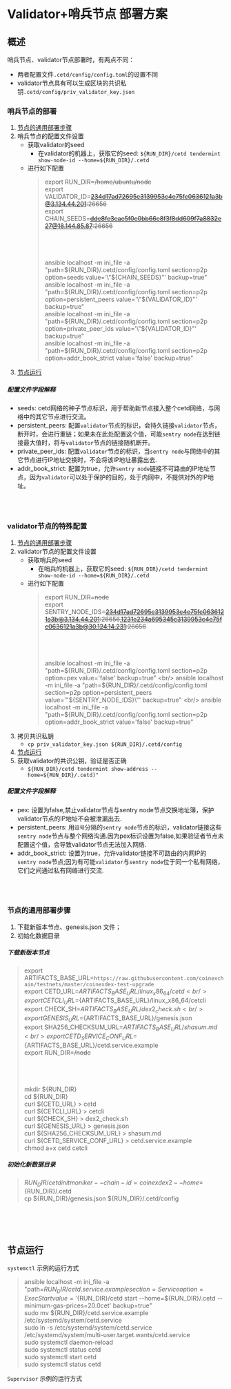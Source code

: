 # Validator+哨兵节点 部署方案


## 概述

哨兵节点、validator节点部署时，有两点不同：

*	两者配置文件`.cetd/config/config.toml`的设置不同
*  validator节点具有可以生成区块的共识私钥`.cetd/config/priv_validator_key.json`


### 哨兵节点的部署

1. [节点的通用部署步骤](#节点的通用部署步骤)
2. 哨兵节点的配置文件设置
	*	获取validator的seed
		* 在validator的机器上，获取它的seed: `${RUN_DIR}/cetd tendermint show-node-id --home=${RUN_DIR}/.cetd`
	*  进行如下配置
		> 	export RUN_DIR=~~/home/ubuntu/node~~ <br/>
		>	export VALIDATOR_ID=~~234d17ad72695c3139953c4e75fc0636121a3b@3.134.44.201:26656~~ <br/>
		>	export CHAIN_SEEDS=~~dde8fe3cae5f0c0bb66c8f3f8dd609f7a8832e27@18.144.85.87:26656~~ <br/>
		> <br/>
		> <br/>
		> <br/>
		> <br/>
		> ansible localhost -m ini_file -a "path=${RUN_DIR}/.cetd/config/config.toml section=p2p option=seeds value='\"${CHAIN_SEEDS}\"' backup=true" <br/>
		>	ansible localhost -m ini_file -a "path=${RUN_DIR}/.cetd/config/config.toml section=p2p option=persistent_peers value='\"${VALIDATOR_ID}\"' backup=true"	<br/>
		>	ansible localhost -m ini_file -a "path=${RUN_DIR}/.cetd/config/config.toml section=p2p option=private_peer_ids value='\"${VALIDATOR_ID}\"' backup=true" <br/>
		>	ansible localhost -m ini_file -a "path=${RUN_DIR}/.cetd/config/config.toml section=p2p option=addr_book_strict value='false' backup=true" <br/>
3. [节点运行](#节点运行)
	



##### 配置文件字段解释

*	seeds: cetd网络的种子节点标识，用于帮助新节点接入整个cetd网络，与网络中的其它节点进行交流。
*	persistent_peers: 配置`validator`节点的标识，会持久链接`validator`节点，断开时，会进行重链；如果未在此处配置这个值，可能`sentry node`在达到链接最大值时，将与`validator`节点的链接随机断开。   	
*	private_peer_ids: 配置`validator`节点的标识，当`sentry node`与网络中的其它节点进行IP地址交换时，不会将该IP地址暴露出去.
*	addr_book_strict: 配置为true，允许`sentry node`链接不可路由的IP地址节点，因为`validator`可以处于保护的目的，处于内网中，不提供对外的IP地址。

<br/>
<br/>

### validator节点的特殊配置

1. [节点的通用部署步骤](#节点的通用部署步骤)
2. validator节点的配置文件设置
	*	获取哨兵的seed
		* 在哨兵的机器上，获取它的seed: `${RUN_DIR}/cetd tendermint show-node-id --home=${RUN_DIR}/.cetd` 
	*  进行如下配置
		> 	export RUN_DIR=~~node~~ <br/>
		>	export SENTRY_NODE_IDS=~~234d17ad72695c3139953c4e75fc0636121a3b@3.134.44.201:26656,1231e234a695345c3139953c4e75fc0636121a3b@30.124.14.231:26656~~ <br/>
		> <br/>
		> <br/>
		> <br/>
		> <br/>
		> ansible localhost -m ini_file -a "path=${RUN_DIR}/.cetd/config/config.toml section=p2p option=pex value='false' backup=true" <br/>
		> ansible localhost -m ini_file -a "path=${RUN_DIR}/.cetd/config/config.toml section=p2p option=persistent_peers value='\"${SENTRY_NODE_IDS}\"' backup=true" <br/>
		> ansible localhost -m ini_file -a "path=${RUN_DIR}/.cetd/config/config.toml section=p2p option=addr_book_strict value='false' backup=true" <br/>
3. 	拷贝共识私钥
	*	`cp priv_validator_key.json ${RUN_DIR}/.cetd/config`
4. [节点运行](#节点运行)
5. 获取validator的共识公钥，验证是否正确
	*	`${RUN_DIR}/cetd tendermint show-address --home=${RUN_DIR}/.cetd)"`

##### 配置文件字段解释		
*	pex: 设置为false,禁止validator节点与sentry node节点交换地址簿，保护validator节点的IP地址不会被泄漏出去.<br>
*	persistent_peers: 用`逗号`分隔的`sentry node`节点的标识，validator链接这些`sentry node`节点与整个网络沟通.因为pex标识设置为false,如果验证者节点未配置这个值，会导致validator节点无法加入网络. <br>
*	addr_book_strict: 设置为true，允许validator链接不可路由的内网IP的`sentry node`节点;因为有可能`validator`与`sentry node`位于同一个私有网络，它们之间通过私有网络进行交流. <br>

<br/>
<br/>


### 节点的通用部署步骤

1. 下载新版本节点、genesis.json 文件；
2. 初始化数据目录

##### 下载新版本节点

>	export ARTIFACTS_BASE_URL=`https://raw.githubusercontent.com/coinexchain/testnets/master/coinexdex-test-upgrade` <br/>
>	export CETD_URL=${ARTIFACTS_BASE_URL}/linux_x86_64/cetd <br/>
>	export CETCLI_URL=${ARTIFACTS_BASE_URL}/linux_x86_64/cetcli <br/>
> 	export CHECK_SH=${ARTIFACTS_BASE_URL}/dex2_check.sh <br/>
>	export GENESIS_URL=${ARTIFACTS_BASE_URL}/genesis.json <br/>
>	export SHA256_CHECKSUM_URL=${ARTIFACTS_BASE_URL}/shasum.md <br/>
>	export CETD_SERVICE_CONF_URL=${ARTIFACTS_BASE_URL}/cetd.service.example <br/>	export RUN_DIR=~~/node~~ <br/>
> <br/>
> <br/>
> <br/>
> <br/>
> 	mkdir ${RUN_DIR} <br/>
>	cd ${RUN_DIR} <br/>
>	curl ${CETD_URL} > cetd <br/>
>	curl ${CETCLI_URL} > cetcli <br/>
>	curl ${CHECK_SH} > dex2_check.sh <br/>
>	curl ${GENESIS_URL} > genesis.json <br/>
>	curl ${SHA256_CHECKSUM_URL} > shasum.md <br/>
>	curl ${CETD_SERVICE_CONF_URL} > cetd.service.example <br/>
>	chmod a+x cetd cetcli <br/>
>


##### 初始化新数据目录

> ${RUN_DIR}/cetd init moniker --chain-id=coinexdex2 --home=${RUN_DIR}/.cetd <br/>
> cp ${RUN_DIR}/genesis.json ${RUN_DIR}/.cetd/config <br/>
 
<br/>
<br/>
<br/>

## 节点运行

`systemctl` 示例的运行方式

> ansible localhost -m ini_file -a "path=${RUN_DIR}/cetd.service.example section=Service option=ExecStart value='${RUN_DIR}/cetd start --home=${RUN_DIR}/.cetd --minimum-gas-prices=20.0cet' backup=true"<br>
> sudo mv ${RUN_DIR}/cetd.service.example /etc/systemd/system/cetd.service <br>
> sudo ln -s /etc/systemd/system/cetd.service /etc/systemd/system/multi-user.target.wants/cetd.service <br>
> sudo systemctl daemon-reload  <br>
> sudo systemctl status cetd  <br>
> sudo systemctl start cetd  <br>
> sudo systemctl status cetd  <br>

`Supervisor` 示例的运行方式




